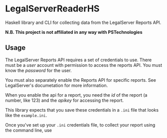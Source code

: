 # LegalServerReaderHS

Haskell library and CLI for collecting data from the LegalServer Reports API.

**N.B. This project is not affiliated in any way with PSTechnologies**

## Usage

The LegalServer Reports API requires a set of credentials to use. There must be a _user_ account with permission to access the reports API. You must know the _password_ for the user.

You must also separately enable the Reports API for specific reports. See LegalServer's documetation for more information.

When you enable the api for a report, you need the _id_ of the report (a number, like 123) and the _apikey_ for accessing the report.

This library expects that you save these credentials in a `.ini` file that looks like the `example.ini`.

Once you've set up your `.ini` credentials file, to collect your report using the command line, use

```

```
